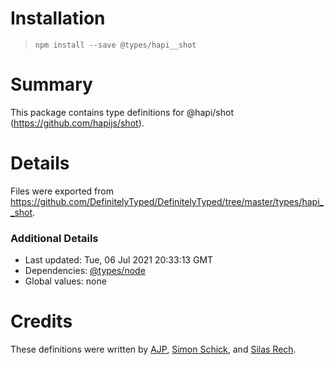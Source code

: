 # Installation
> `npm install --save @types/hapi__shot`

# Summary
This package contains type definitions for @hapi/shot (https://github.com/hapijs/shot).

# Details
Files were exported from https://github.com/DefinitelyTyped/DefinitelyTyped/tree/master/types/hapi__shot.

### Additional Details
 * Last updated: Tue, 06 Jul 2021 20:33:13 GMT
 * Dependencies: [@types/node](https://npmjs.com/package/@types/node)
 * Global values: none

# Credits
These definitions were written by [AJP](https://github.com/AJamesPhillips), [Simon Schick](https://github.com/SimonSchick), and [Silas Rech](https://github.com/lenovouser).
